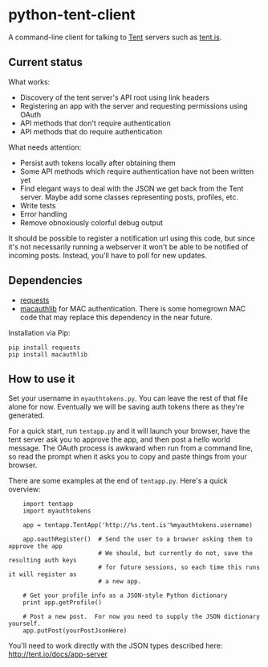 python-tent-client
==================

A command-line client for talking to [Tent](http://tent.io/) servers such as [tent.is](https://tent.is/).

Current status
--------------

What works:
* Discovery of the tent server's API root using link headers
* Registering an app with the server and requesting permissions using OAuth
* API methods that don't require authentication
* API methods that do require authentication

What needs attention:
* Persist auth tokens locally after obtaining them
* Some API methods which require authentication have not been written yet
* Find elegant ways to deal with the JSON we get back from the Tent server.  Maybe add some classes representing posts, profiles, etc.
* Write tests
* Error handling
* Remove obnoxiously colorful debug output

It should be possible to register a notification url using this code, but since it's not necessarily running a webserver it won't be able to be notified of incoming posts.  Instead, you'll have to poll for new updates.

Dependencies
------------

* [requests](http://docs.python-requests.org/en/latest/#)
* [macauthlib](https://github.com/mozilla-services/macauthlib) for MAC authentication.  There is some homegrown MAC code that may replace this dependency in the near future.

Installation via Pip:

```
pip install requests
pip install macauthlib
```

How to use it
-------------

Set your username in `myauthtokens.py`.  You can leave the rest of that file alone for now.  Eventually we will be saving auth tokens there as they're generated.

For a quick start, run `tentapp.py` and it will launch your browser, have the tent server ask you to approve the app, and then post a hello world message.  The OAuth process is awkward when run from a command line, so read the prompt when it asks you to copy and paste things from your browser.

There are some examples at the end of `tentapp.py`.  Here's a quick overview:

```
    import tentapp
    import myauthtokens

    app = tentapp.TentApp('http://%s.tent.is'%myauthtokens.username)

    app.oauthRegister()  # Send the user to a browser asking them to approve the app
                         # We should, but currently do not, save the resulting auth keys 
                         # for future sessions, so each time this runs it will register as
                         # a new app.

    # Get your profile info as a JSON-style Python dictionary
    print app.getProfile()

    # Post a new post.  For now you need to supply the JSON dictionary yourself.
    app.putPost(yourPostJsonHere)
```

You'll need to work directly with the JSON types described here: http://tent.io/docs/app-server


